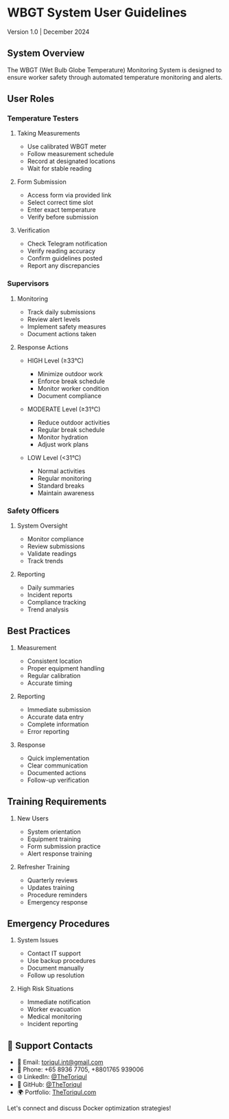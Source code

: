 # WBGT System User Guidelines
Version 1.0 | December 2024

## System Overview
The WBGT (Wet Bulb Globe Temperature) Monitoring System is designed to ensure worker safety through automated temperature monitoring and alerts.

## User Roles

### Temperature Testers
1. Taking Measurements
   - Use calibrated WBGT meter
   - Follow measurement schedule
   - Record at designated locations
   - Wait for stable reading

2. Form Submission
   - Access form via provided link
   - Select correct time slot
   - Enter exact temperature
   - Verify before submission

3. Verification
   - Check Telegram notification
   - Verify reading accuracy
   - Confirm guidelines posted
   - Report any discrepancies

### Supervisors
1. Monitoring
   - Track daily submissions
   - Review alert levels
   - Implement safety measures
   - Document actions taken

2. Response Actions
   - HIGH Level (≥33°C)
     * Minimize outdoor work
     * Enforce break schedule
     * Monitor worker condition
     * Document compliance

   - MODERATE Level (≥31°C)
     * Reduce outdoor activities
     * Regular break schedule
     * Monitor hydration
     * Adjust work plans

   - LOW Level (<31°C)
     * Normal activities
     * Regular monitoring
     * Standard breaks
     * Maintain awareness

### Safety Officers
1. System Oversight
   - Monitor compliance
   - Review submissions
   - Validate readings
   - Track trends

2. Reporting
   - Daily summaries
   - Incident reports
   - Compliance tracking
   - Trend analysis

## Best Practices
1. Measurement
   - Consistent location
   - Proper equipment handling
   - Regular calibration
   - Accurate timing

2. Reporting
   - Immediate submission
   - Accurate data entry
   - Complete information
   - Error reporting

3. Response
   - Quick implementation
   - Clear communication
   - Documented actions
   - Follow-up verification

## Training Requirements
1. New Users
   - System orientation
   - Equipment training
   - Form submission practice
   - Alert response training

2. Refresher Training
   - Quarterly reviews
   - Updates training
   - Procedure reminders
   - Emergency response

## Emergency Procedures
1. System Issues
   - Contact IT support
   - Use backup procedures
   - Document manually
   - Follow up resolution

2. High Risk Situations
   - Immediate notification
   - Worker evacuation
   - Medical monitoring
   - Incident reporting

## 📧 Support Contacts

- 📧 Email: toriqul.int@gmail.com
- 📱 Phone: +65 8936 7705, +8801765 939006
- 🌐 LinkedIn: [@TheToriqul](https://www.linkedin.com/in/thetoriqul/)
- 🐙 GitHub: [@TheToriqul](https://github.com/TheToriqul)
- 🌍 Portfolio: [TheToriqul.com](https://thetoriqul.com)

Let's connect and discuss Docker optimization strategies!